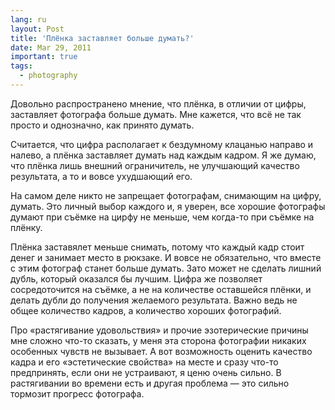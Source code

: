 ```yaml
---
lang: ru
layout: Post
title: 'Плёнка заставляет больше думать?'
date: Mar 29, 2011
important: true
tags:
  - photography
---
```


Довольно распространено мнение, что плёнка, в отличии от цифры, заставляет фотографа больше думать. Мне кажется, что всё не так просто и однозначно, как принято думать.

Считается, что цифра располагает к бездумному клацанью направо и налево, а плёнка заставляет думать над каждым кадром. Я же думаю, что плёнка лишь внешний ограничитель, не улучшающий качество результата, а то и вовсе ухудшающий его.

На самом деле никто не запрещает фотографам, снимающим на цифру, думать. Это личный выбор каждого и, я уверен, все хорошие фотографы думают при съёмке на цирфу не меньше, чем когда-то при съёмке на плёнку.

Плёнка заставялет меньше снимать, потому что каждый кадр стоит денег и занимает место в рюкзаке. И вовсе не обязательно, что вместе с этим фотограф станет больше думать. Зато может не сделать лишний дубль, который оказался бы лучшим. Цифра же позволяет сосредоточится на съёмке, а не на количестве оставшейся плёнки, и делать дубли до получения желаемого результата. Важно ведь не общее количество кадров, а количество хороших фотографий.

Про «растягивание удовольствия» и прочие эзотерические причины мне сложно что-то сказать, у меня эта сторона фотографии никаких особенных чувств не вызывает. А вот возможность оценить качество кадра и его «эстетические свойства» на месте и сразу что-то предпринять, если они не устраивают, я ценю очень сильно. В растягивании во времени есть и другая проблема — это сильно тормозит прогресс фотографа.
